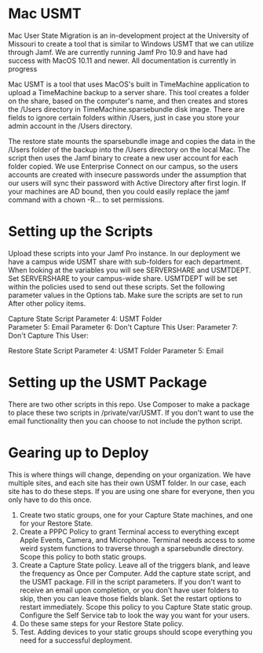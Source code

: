 # Mac USMT
Mac User State Migration is an in-development project at the University of Missouri to create a tool that is similar to Windows USMT that we can utilize through Jamf. We are currently running Jamf Pro 10.9 and have had success with MacOS 10.11 and newer. All documentation is currently in progress

Mac USMT is a tool that uses MacOS's built in TimeMachine application to upload a TimeMachine backup to a server share. This tool creates a folder on the share, based on the computer's name, and then creates and stores the /Users directory in TimeMachine.sparsebundle disk image. There are fields to ignore certain folders within /Users, just in case you store your admin account in the /Users directory.

The restore state mounts the sparsebundle image and copies the data in the /Users folder of the backup into the /Users directory on the local Mac. The script then uses the Jamf binary to create a new user account for each folder copied. We use Enterprise Connect on our campus, so the users accounts are created with insecure passwords under the assumption that our users will sync their password with Active Directory after first login. If your machines are AD bound, then you could easily replace the jamf command with a chown -R... to set permissions.

# Setting up the Scripts
Upload these scripts into your Jamf Pro instance.
In our deployment we have a campus wide USMT share with sub-folders for each department. When looking at the variables you will see SERVERSHARE and USMTDEPT. Set SERVERSHARE to your campus-wide share. USMTDEPT will be set within the policies used to send out these scripts. Set the following parameter values in the Options tab. Make sure the scripts are set to run After other policy items.

Capture State Script
Parameter 4:  USMT Folder\
Parameter 5:  Email
Parameter 6:  Don't Capture This User:
Parameter 7:  Don't Capture This User:


Restore State Script
Parameter 4:  USMT Folder
Parameter 5:  Email

# Setting up the USMT Package
There are two other scripts in this repo. Use Composer to make a package to place these two scripts in /private/var/USMT. If you don't want to use the email functionality then you can choose to not include the python script.

# Gearing up to Deploy
This is where things will change, depending on your organization. We have multiple sites, and each site has their own USMT folder. In our case, each site has to do these steps. If you are using one share for everyone, then you only have to do this once.

1. Create two static groups, one for your Capture State machines, and one for your Restore State.
2. Create a PPPC Policy to grant Terminal access to everything except Apple Events, Camera, and Microphone. Terminal needs access  to some weird system functions to traverse through a sparsebundle directory. Scope this policy to both static groups.
3. Create a Capture State policy. Leave all of the triggers blank, and leave the frequency as Once per Computer. Add the capture state script, and the USMT package. Fill in the script parameters. If you don't want to receive an email upon completion, or you don't have user folders to skip, then you can leave those fields blank. Set the restart options to restart immediately. Scope this policy to you Capture State static group. Configure the Self Service tab to look the way you want for your users.
4. Do these same steps for your Restore State policy.
5. Test. Adding devices to your static groups should scope everything you need for a successful deployment.
